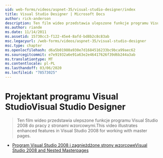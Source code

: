 ```yaml
---
uid: web-forms/videos/aspnet-35/visual-studio-designer/index
title: Visual Studio Designer | Microsoft Docs
author: rick-anderson
description: Ten film wideo przedstawia ulepszone funkcje programu Visual Studio 2008 do pracy z stronami wzorcowymi.
ms.author: riande
ms.date: 11/14/2011
ms.assetid: 15730cc3-f122-45e4-8afd-bd8b2c8c83ab
msc.legacyurl: /web-forms/videos/aspnet-35/visual-studio-designer
msc.type: chapter
ms.openlocfilehash: d6a5b01980a930e7d1684516233bc9bca99aec62
ms.sourcegitcommit: e7e91932a6e91a63e2e46417626f39d6b244a3ab
ms.translationtype: MT
ms.contentlocale: pl-PL
ms.lasthandoff: 03/06/2020
ms.locfileid: "78573025"
---
```

# <a name="visual-studio-designer"></a><span data-ttu-id="8a59a-103">Projektant programu Visual Studio</span><span class="sxs-lookup"><span data-stu-id="8a59a-103">Visual Studio Designer</span></span>

> <span data-ttu-id="8a59a-104">Ten film wideo przedstawia ulepszone funkcje programu Visual Studio 2008 do pracy z stronami wzorcowymi.</span><span class="sxs-lookup"><span data-stu-id="8a59a-104">This video illustrates enhanced features in Visual Studio 2008 for working with master pages.</span></span>

- [<span data-ttu-id="8a59a-105">Program Visual Studio 2008 i zagnieżdżone strony wzorcowe</span><span class="sxs-lookup"><span data-stu-id="8a59a-105">Visual Studio 2008 and Nested Masterpages</span></span>](visual-studio-2008-and-nested-masterpages.md)
